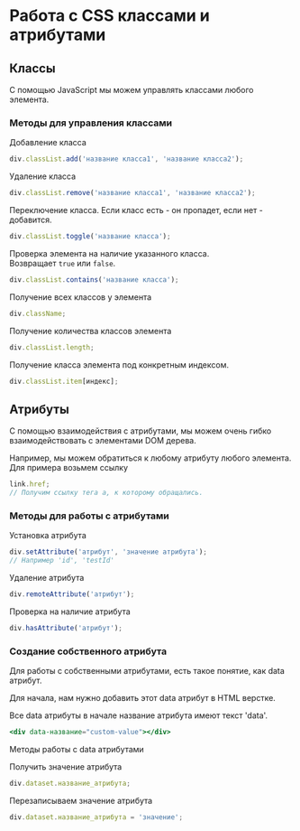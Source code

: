 # Работа с CSS классами и атрибутами

## Классы

С помощью JavaScript мы можем управлять классами любого элемента.

### Методы для управления классами

Добавление класса

```jsx
div.classList.add('название класса1', 'название класса2');
```

Удаление класса

```jsx
div.classList.remove('название класса1', 'название класса2');
```

Переключение класса. Если класс есть - он пропадет, если нет - добавится.

```jsx
div.classList.toggle('название класса');
```

Проверка элемента на наличие указанного класса. Возвращает `true` или `false`.

```jsx
div.classList.contains('название класса');
```

Получение всех классов у элемента

```jsx
div.className;
```

Получение количества классов элемента

```jsx
div.classList.length;
```

Получение класса элемента под конкретным индексом.

```jsx
div.classList.item[индекс];
```

## Атрибуты

С помощью взаимодействия с атрибутами, мы можем очень гибко взаимодействовать с элементами DOM дерева.

Например, мы можем обратиться к любому атрибуту любого элемента. Для примера возьмем ссылку

```jsx
link.href;
// Получим ссылку тега a, к которому обращались.
```

### Методы для работы с атрибутами

Установка атрибута

```jsx
div.setAttribute('атрибут', 'значение атрибута');
// Например 'id', 'testId'
```

Удаление атрибута

```jsx
div.remoteAttribute('атрибут');
```

Проверка на наличие атрибута

```jsx
div.hasAttribute('атрибут');
```

### Создание собственного атрибута

Для работы с собственными атрибутами, есть такое понятие, как data атрибут.

Для начала, нам нужно добавить этот data атрибут в HTML верстке.

Все data атрибуты в начале название атрибута имеют текст 'data'.

```jsx
<div data-название="custom-value"></div>
```

Методы работы с data атрибутами

Получить значение атрибута

```jsx
div.dataset.название_атрибута;
```

Перезаписываем значение атрибута

```jsx
div.dataset.название_атрибута = 'значение';
```